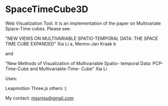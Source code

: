 SpaceTimeCube3D
===============

Web Visualization Tool.
It is an implementation of the paper on Multivariate Space-Time cubes. Please see:

"NEW VIEWS ON MULTIVARIABLE SPATIO-TEMPORAL DATA: THE SPACE TIME CUBE EXPANDED"
Xia Li a, Menno-Jan Kraak b

and

"New Methods of Visualization of Multivariable Spatio- temporal Data: PCP- Time-Cube and
Multivariable-Time- Cube"
Xia Li

Uses:

Leapmotion
Three.js
others :)

My contact: njssnjss@gmail.com
